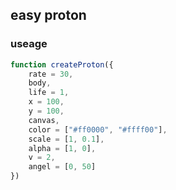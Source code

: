 ## easy proton

### useage
```javascript
function createProton({
    rate = 30,
    body,
    life = 1,
    x = 100,
    y = 100,
    canvas,
    color = ["#ff0000", "#ffff00"],
    scale = [1, 0.1],
    alpha = [1, 0],
    v = 2,
    angel = [0, 50]
})
```